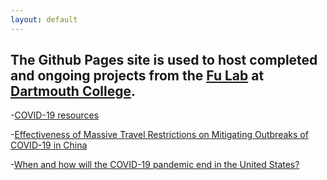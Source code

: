```yaml
---
layout: default
---
```


## The Github Pages site is used to host completed and ongoing projects from the [Fu Lab](https://www.dartmouth.edu/~fengfu/) at [Dartmouth College](https://home.dartmouth.edu/).

-[COVID-19 resources](https://fudab.github.io/covid-19)

  -[Effectiveness of Massive Travel Restrictions on Mitigating Outbreaks of COVID-19 in China](https://fudab.github.io/covid-19/china)
  
  -[When and how will the COVID-19 pandemic end in the United States?](https://fudab.github.io/covid-19/us)
